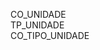 
CO_UNIDADE                                   
TP_UNIDADE                                   
CO_TIPO_UNIDADE                              